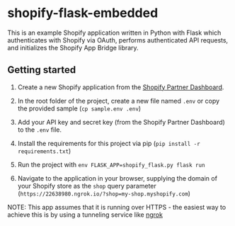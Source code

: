 # shopify-flask-embedded

This is an example Shopify application written in Python with Flask which authenticates with Shopify via OAuth, performs authenticated API requests, and initializes the Shopify App Bridge library.

## Getting started

1. Create a new Shopify application from the [Shopify Partner Dashboard](https://partners.shopify.com).
2. In the root folder of the project, create a new file named `.env` or copy the provided sample (`cp sample.env .env`)
3. Add your API key and secret key (from the Shopify Partner Dashboard) to the `.env` file.
4. Install the requirements for this project via pip (`pip install -r requirements.txt`)
5. Run the project with `env FLASK_APP=shopify_flask.py flask run`

7. Navigate to the application in your browser, supplying the domain of your Shopify store as the `shop` query parameter (`https://22638980.ngrok.io/?shop=my-shop.myshopify.com`)

NOTE: This app assumes that it is running over HTTPS - the easiest way to achieve this is by using a tunneling service like [ngrok](https://ngrok.com)
